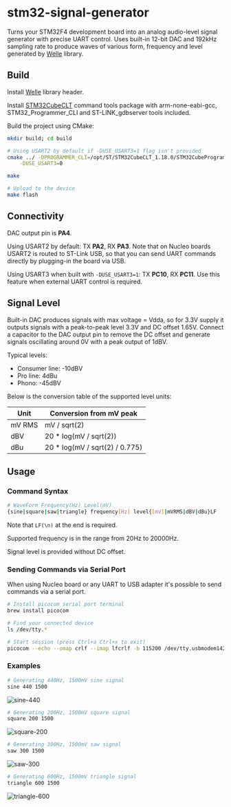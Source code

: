# stm32-signal-generator

Turns your STM32F4 development board into an analog audio-level signal generator with precise UART control. Uses built-in 12-bit DAC and 192kHz sampling rate to produce waves of various form, frequency and level generated by [Welle](https://github.com/frolovilya/Welle) library.



## Build

Install [Welle](https://github.com/frolovilya/Welle) library header.

Install [STM32CubeCLT](https://www.st.com/en/development-tools/stm32cubeclt.html?rt=um&id=UM3088) command tools package with arm-none-eabi-gcc, STM32_Programmer_CLI and ST-LINK_gdbserver tools included.

Build the project using CMake:

```sh
mkdir build; cd build

# Using USART2 by default if -DUSE_USART3=1 flag isn't provided
cmake ../ -DPROGRAMMER_CLI=/opt/ST/STM32CubeCLT_1.18.0/STM32CubeProgrammer/bin/STM32_Programmer_CLI \
    -DUSE_USART3=0

make

# Upload to the device
make flash
```

## Connectivity

DAC output pin is **PA4**.

Using USART2 by default: 
TX **PA2**, RX **PA3**. Note that on Nucleo boards USART2 is routed to ST-Link USB, so that you can send UART commands directly by plugging-in the board via USB.

Using USART3 when built with `-DUSE_USART3=1`:
TX **PC10**, RX **PC11**. Use this feature when external UART control is required.

## Signal Level

Built-in DAC produces signals with max voltage = Vdda, so for 3.3V supply it outputs signals with a peak-to-peak level 3.3V and DC offset 1.65V. Connect a capacitor to the DAC output pin to remove the DC offset and generate signals oscillating around 0V with a peak output of 1dBV.

Typical levels:
* Consumer line: -10dBV
* Pro line: 4dBu
* Phono: -45dBV

Below is the conversion table of the supported level units:

| Unit    | Conversion from mV peak  |
| ---     | ---                      |
| mV RMS  | mV / sqrt(2)             |
| dBV     | 20 * log(mV / sqrt(2))   |
| dBu     | 20 * log(mV / sqrt(2) / 0.775) |

## Usage

### Command Syntax
```sh
# WaveForm Frequency(Hz) Level(mV)
{sine|square|saw|triangle} frequency[Hz] level{[mV]|mVRMS|dBV|dBu}LF
```
Note that `LF(\n)` at the end is required.

Supported frequency is in the range from 20Hz to 20000Hz.

Signal level is provided without DC offset. 

### Sending Commands via Serial Port

When using Nucleo board or any UART to USB adapter it's possible to send commands via a serial port.

```sh
# Install picocom serial port terminal
brew install picocom

# Find your connected device
ls /dev/tty.*

# Start session (press Ctrl+a Ctrl+x to exit)
picocom --echo --omap crlf --imap lfcrlf -b 115200 /dev/tty.usbmodem14203
```

### Examples
```sh
# Generating 440Hz, 1500mV sine signal
sine 440 1500
```
![sine-440](https://github.com/frolovilya/stm32-wave-generator/assets/271293/2d8baa18-3032-44dd-9d15-85e10a6b2b6a)

```sh
# Generating 200Hz, 1500mV square signal
square 200 1500
```
![square-200](https://github.com/frolovilya/stm32-wave-generator/assets/271293/21c3fa6d-4aa2-480e-95d7-ad2351046e58)

```sh
# Generating 300Hz, 1500mV saw signal
saw 300 1500
```
![saw-300](https://github.com/frolovilya/stm32-wave-generator/assets/271293/c1e2de59-1d40-44a9-82bd-15b46a5f6384)

```sh
# Generating 600Hz, 1500mV triangle signal
triangle 600 1500
```
![triangle-600](https://github.com/frolovilya/stm32-wave-generator/assets/271293/79b30d67-fb2d-41dc-8336-3c95391298d8)

